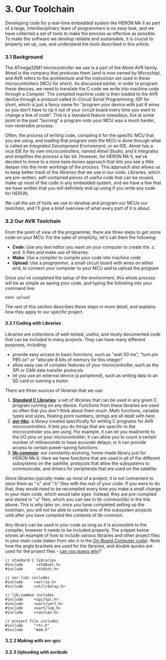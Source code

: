 # 3. Our Toolchain

Developing code for a real-time embedded system like HERON Mk II as part of a large, interdisciplinary team of programmers is no easy task, and we have collected a set of tools to make the process as effective as possible. To make the software we develop reliable and sustainable, it is crucial to properly set up, use, and understand the tools described in this article.

### 3.1 Background

The ATmega32M1 microcontroller we use is a part of the Atmel AVR family. Atmel is the company that produces them \(and is now owned by Microchip\), and AVR refers to the architecture and the instruction set used in these microcontrollers \(MCU for short\). As discussed earlier, in order to program these devices, we need to translate the C code we write into machine code through a _Compiler_. The compiled machine code is then loaded to the AVR device through a protocol called _In-Circuit Serial Programming_, ISP for short, which is just a fancy name for "program your device with just 6 wires so you don't have to rip it out of your circuit board every time you want to change a line of code". This is a standard feature nowadays, but at some point in the past "burning" a program onto your MCU was a much harder, non-reversible process.

Often, the process of writing code, compiling it for the specific MCU that you are using, and loading that program onto the MCU is done through what is called an _Integrated Development Environment_, or an IDE. Atmel has a nice IDE for its own microcontrollers, named _Atmel Studio_, and it integrates and simplifies the process a fair bit. However, for HERON Mk II, we've decided to move to a more bare-bones approach that lets you see a little deeper into the inner workings of the process. This approach also allows us to keep better track of the _libraries_ that we use in our code. Libraries, which are pre-written, self-contained pieces of useful code that can be reused, make up most of the code in any embedded system, and we have a few that we have written that you will definitely end up using if you write any code for HERON.

We call the set of tools we use to develop and program our MCUs our _toolchain_, and I'll give a brief overview of what every part of it is about.

### 3.2 Our AVR Toolchain

From the point of view of the programmer, there are three steps to get some code on your MCU. For the sake of simplicity, let's call them the following:

* **Code**: Use any text editor you want on your computer to create the .c and .h files and make use of libraries.
* **Make**: Use a compiler to compile your code into machine code
* **Upload**: Use a _programmer_, a small circuit board with wires on either end, to connect your computer to your MCU and to upload the program 

Once you've completed the setup of the environment, this whole process will be as simple as saving your code, and typing the following into your command line:

```
make upload
```

The rest of this section describes these steps in more detail, and explains how they apply to our specific project.

#### 3.2.1 Coding with Libraries

Libraries are collections of well-tested, useful, and nicely documented code that can be _included_ in many projects. They can have many different purposes, including:

* provide easy access to basic functions, such as "wait 50 ms", "turn pin PB5 on" or "allocate 8 bits of memory for this integer"
* allow easy use of complex features of your microcontroller, such as the SPI or CAN data transfer protocols
* let you use an external device \(a _peripheral_\), such as writing data to an SD card or running a motor.

There are three sources of libraries that we use:

1. [**Standard C Libraries**](https://en.wikipedia.org/wiki/C_standard_library): a set of libraries that can be used in any given C program running on any device. Functions from these libraries are used so often that you don't think about them much. Math functions, variable types and sizes, floating point numbers, strings are all dealt with here.
2. [**avr-libc**](http://www.nongnu.org/avr-libc/user-manual/overview.html): a library created specifically for writing C programs for AVR microcontrollers. It lets you do things that are specific to the microcontroler you are using. For example, it can let you read/write to the I/O pins on your microcontroller; it can allow you to count a certain number of milliseconds to have accurate delays; or it can provide access to certain power-saving functions.
3. [**lib-common**](https://github.com/HeronmkII/lib-common): our constantly-evolving, home-made library just for HERON Mk II. Here we have functions that are used in all of the different subsystems on the satellite, protocols that allow the subsystems to communicate, and drivers for peripherals that are used on the satellite.

Since libraries typically make up most of a project, it is not convenient to store them as ".c" and ".h" files with the rest of your code. If you were to do that, they would need to be recompiled every time you make a small change in your main code, which would take ages. Instead, they are pre-compiled and stored in ".a" files, which you can see in lib-common/lib/ in the link above. This is why later on, once you have completed setting up the toolchain, you will not be able to compile one of the subsystem projects until after you have compiled the contents of lib-common.

Any library can be used in your code as long as it is accessible to the compiler, however it needs to be included properly. The snippet below shows an example of how to include various libraries and other project files in your main code \(taken from obc.h in the [On-Board Computer code](/github.com/HeronMkII/obc)\). Note how the angle brackets are used for the libraries, and double quotes are used for the project files - [can you guess why](https://stackoverflow.com/questions/3162030/difference-between-angle-bracket-and-double-quotes-while-including-heade)?

```
// standard C libraries
#include      <stdbool.h>
#include      <stdint.h>

// avr-libc includes
#include     <avr/io.h>
#include     <util/delay.h>

// lib-common includes
#include     <spi/spi.h>
#include     <uart/uart.h>
#include     <uart/log.h>
#include     <can/can.h>

// project file includes
#include     "rtc.h"
#include     "mem.h"
```

#### 3.2.2 Making with avr-gcc

#### 3.2.3 Uploading with avrdude



